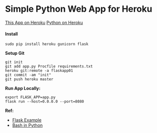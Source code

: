# Simple Python Web App for Heroku

[This App on Heroku](https://flaskapp01.herokuapp.com)
[Python on Heroku](https://devcenter.heroku.com/categories/python-support)

#### Install

    sudo pip install heroku gunicorn flask

**Setup Git**

    git init
    git add app.py Procfile requirements.txt 
    heroku git:remote -a flaskapp01
    git commit -am "init"
    git push heroku master
    
**Run App Locally:**

    export FLASK_APP=app.py
    flask run --host=0.0.0.0 --port=8080

**Ref:**

* [Flask Example](http://flask.pocoo.org)
* [Bash in Python](http://blog.nuventure.in/2014/09/04/executing-bash-commands-via-python)